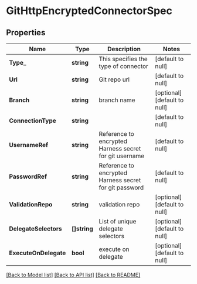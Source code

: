 # GitHttpEncryptedConnectorSpec

## Properties
Name | Type | Description | Notes
------------ | ------------- | ------------- | -------------
**Type_** | **string** | This specifies the type of connector | [default to null]
**Url** | **string** | Git repo url | [default to null]
**Branch** | **string** | branch name | [optional] [default to null]
**ConnectionType** | **string** |  | [default to null]
**UsernameRef** | **string** | Reference to encrypted Harness secret for git username | [default to null]
**PasswordRef** | **string** | Reference to encrypted Harness secret for git password | [default to null]
**ValidationRepo** | **string** | validation repo | [optional] [default to null]
**DelegateSelectors** | **[]string** | List of unique delegate selectors | [optional] [default to null]
**ExecuteOnDelegate** | **bool** | execute on delegate | [optional] [default to null]

[[Back to Model list]](../README.md#documentation-for-models) [[Back to API list]](../README.md#documentation-for-api-endpoints) [[Back to README]](../README.md)

